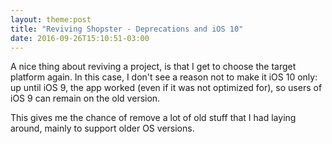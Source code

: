 ```yaml
---
layout: theme:post
title: "Reviving Shopster - Deprecations and iOS 10"
date: 2016-09-26T15:10:51-03:00
---
```


A nice thing about reviving a project, is that I get to choose the target platform again. In this case, I don't see a reason not to make it iOS 10 only: up until iOS 9, the app worked (even if it was not optimized for), so users of iOS 9 can remain on the old version.

This gives me the chance of remove a lot of old stuff that I had laying around, mainly to support older OS versions.
